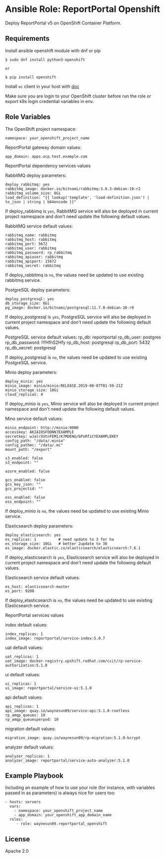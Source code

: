 Ansible Role: ReportPortal Openshift
====================================

Deploy ReportPortal v5 on OpenShift Container Platform.

Requirements
------------

Install ansible openshift module with dnf or pip
```
$ sudo dnf install python3-openshift

or

$ pip install openshift
```

Install `oc` client in your host with [doc](https://docs.openshift.com/container-platform/4.3/cli_reference/openshift_cli/getting-started-cli.html "Getting started cli")

Make sure you are login to your OpenShift cluster before run the role or export k8s login credential variables in env.

Role Variables
--------------

The OpenShift project namespace:

    namespace: your_openshift_project_name

ReportPortal gateway domain values:

    app_domain: apps.ocp.test.example.com

ReportPortal dependency services values

RabbitMQ deploy parameters:

    deploy_rabbitmq: yes
    rabbitmq_image: docker.io/bitnami/rabbitmq:3.8.3-debian-10-r2
    rabbitmq_volume_size: 8Gi
    load_definition: "{{ lookup('template', 'load-definition.json') | to_json | string | b64encode }}"

If deploy_rabbimq is `yes`, RabbitMQ service will also be deployed in current project namespace and don't need update the following default values.

RabbitMQ service default values:

    rabbitmq_name: rabbitmq
    rabbitmq_host: rabbitmq
    rabbitmq_port: 5672
    rabbitmq_user: rabbitmq
    rabbitmq_password: rp_rabbitmq
    rabbitmq_apiuser: rabbitmq
    rabbitmq_apiport: 15672
    rabbitmq_secret: rabbitmq

If deploy_rabbitmq is `no`, the values need be updated to use existing rabbitmq service.

PostgreSQL deploy parameters:

    deploy_postgresql: yes
    db_storage_size: 8Gi
    pg_image: docker.io/bitnami/postgresql:11.7.0-debian-10-r9

If deploy_postgresql is `yes`, PostgreSQL service will also be deployed in current project namespace and don't need update the following default values.

PostgreSQL service default values:
rp_db: reportportal
rp_db_user: postgres
rp_db_password: lYHfhS2Hfy
rp_db_host: postgresql
rp_db_port: 5432
rp_db_secret: postgresql

If deploy_postgresql is `no`, the values need be updated to use existing PostgreSQL service.

Minio deploy parameters:

    deploy_minio: yes
    minio_image: minio/minio:RELEASE.2019-08-07T01-59-21Z
    minio_storage_size: 10Gi
    cloud_replicas: 4

If deploy_minio is `yes`, Minio service will also be deployed in current project namespace and don't need update the following default values.

Mino service default values:

    minio_endpoint: http://minio:9000
    accesskey: AKIAIOSFODNN7EXAMPLE
    secretkey: wJalrXUtnFEMI/K7MDENG/bPxRfiCYEXAMPLEKEY
    config_path: "/data/.minio"
    config_pathmc: "/data/.mc"
    mount_path: "/export"

    s3_enabled: false
    s3_endpoint: ""

    azure_enabled: false

    gcs_enabled: false
    gcs_key_json: ""
    gcs_projectid: ""

    oss_enabled: false
    oss_endpoint: ""

If deploy_minio is `no`, the values need be updated to use existing Minio service.

Elasticsearch deploy parameters:

    deploy_elasticsearch: yes
    es_replicas: 1          # need update to 3 for ha
    es_storage_size: 10Gi   # better 2update to 30
    es_image: docker.elastic.co/elasticsearch/elasticsearch:7.6.1

If deploy_elasticsearch is `yes`, Elasticsearch service will also be deployed in current project namespace and don't need update the following default values.

Elasticsearch service default values:

    es_host: elasticsearch-master
    es_port: 9200

If deploy_elasticsearch is `no`, the values need be updated to use existing Elasticsearch service.

ReportPortal services values

index default values:

    index_replicas: 1
    index_image: reportportal/service-index:5.0.7

uat default values:

    uat_replicas: 1
    uat_image: docker-registry.upshift.redhat.com/ccit/rp-service-authorization:5.1.0

ui default values:

    ui_replicas: 1
    ui_image: reportportal/service-ui:5.1.0

api default values:

    api_replicas: 1
    api_image: quay.io/waynesun09/service-api:5.1.0-rootless
    rp_amqp_queues: 10
    rp_amqp_queuesperpod: 10

migration default values:

    migration_image: quay.io/waynesun09/rp-migration:5.1.0-bcrypt

analyzer default values:

    analyzer_replicas: 1
    analyzer_image: reportportal/service-auto-analyzer:5.1.0

Example Playbook
----------------

Including an example of how to use your role (for instance, with variables passed in as parameters) is always nice for users too:

    - hosts: servers
      vars:
        - namespace: your_openshift_project_name
        - app_domain: your_openshift_app_domain_name
      roles:
         - role: waynesun09.reportportal_openshift

License
-------

Apache 2.0

